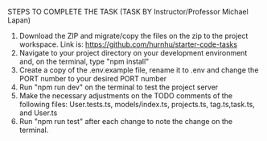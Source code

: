STEPS TO COMPLETE THE TASK (TASK BY Instructor/Professor Michael Lapan)
1. Download the ZIP and migrate/copy the files on the zip to the project workspace. Link is:  https://github.com/hurnhu/starter-code-tasks
2. Navigate to your project directory on your development environment and, on the terminal, type "npm install"
3. Create a copy of the .env.example file, rename it to .env and change the PORT number to your desired PORT number
4. Run "npm run dev" on the terminal to test the project server
5. Make the necessary adjustments on the TODO comments of the following files:
User.tests.ts, models/index.ts, projects.ts, tag.ts,task.ts, and User.ts
6. Run "npm run test" after each change to note the change on the terminal.
